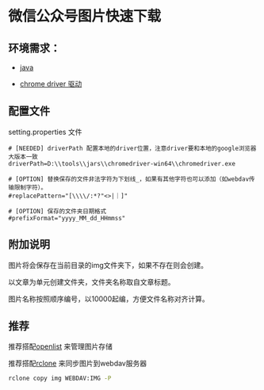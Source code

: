 # 微信公众号图片快速下载

## 环境需求：

- [java](https://www.java.com/zh-CN/)

- [chrome driver 驱动](https://github.com/GoogleChromeLabs/chrome-for-testing#json-api-endpoints)

## 配置文件

setting.properties 文件

```properties
# [NEEDED] driverPath 配置本地的driver位置，注意driver要和本地的google浏览器大版本一致
driverPath=D:\\tools\\jars\\chromedriver-win64\\chromedriver.exe

# [OPTION] 替换保存的文件非法字符为下划线_，如果有其他字符也可以添加（如webdav传输限制字符）。
#replacePattern="[\\\\/:*?"<>|｜]"

# [OPTION] 保存的文件夹日期格式
#prefixFormat="yyyy_MM_dd_HHmmss"
```

## 附加说明

图片将会保存在当前目录的img文件夹下，如果不存在则会创建。

以文章为单元创建文件夹，文件夹名称取自文章标题。

图片名称按照顺序编号，以10000起编，方便文件名称对齐计算。

## 推荐

推荐搭配[openlist](https://github.com/OpenListTeam/OpenList) 来管理图片存储

推荐搭配[rclone](https://github.com/rclone/rclone) 来同步图片到webdav服务器

```cmd
rclone copy img WEBDAV:IMG -P
```

